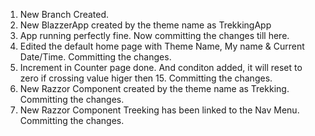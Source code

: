1. New Branch Created.
2. New BlazzerApp created by the theme name as TrekkingApp
3. App running perfectly fine. Now committing the changes till here.
4. Edited the default home page with Theme Name, My name & Current Date/Time. Committing the changes.
5. Increment in Counter page done. And conditon added, it will reset to zero if crossing value higer then 15. Committing the changes.
6. New Razzor Component created by the theme name as Trekking. Committing the changes.
7. New Razzor Component Treeking has been linked to the Nav Menu. Committing the changes.